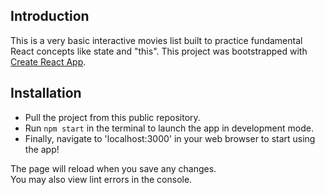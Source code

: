 ## Introduction

This is a very basic interactive movies list built to practice fundamental React concepts like state and "this".
This project was bootstrapped with [Create React App](https://github.com/facebook/create-react-app).

## Installation

- Pull the project from this public repository.
- Run `npm start` in the terminal to launch the app in development mode.
- Finally, navigate to 'localhost:3000' in your web browser to start using the app!

The page will reload when you save any changes.\
You may also view lint errors in the console.
